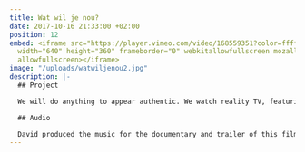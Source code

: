 ```yaml
---
title: Wat wil je nou?
date: 2017-10-16 21:33:00 +02:00
position: 12
embed: <iframe src="https://player.vimeo.com/video/168559351?color=ffffff&title=0&byline=0&portrait=0"
  width="640" height="360" frameborder="0" webkitallowfullscreen mozallowfullscreen
  allowfullscreen></iframe>
image: "/uploads/watwiljenou2.jpg"
description: |-
  ## Project

  We will do anything to appear authentic. We watch reality TV, featuring real people, and on Facebook we present ourselves as unique personalities because being authentic is what it is all about. We think we are completely free in doing so, but are we? Can we still call it authenticity if everybody is trying for the same thing? ‘Wat wil je nou?’ (‘What is it you want?’) uses film, interviews and essays to explore an obsession with one of the emptiest concepts of today: Authenticity. The film was nominated for best Groninger Film 2016 and the Noordelijke Filmfestival in Leeuwarden was one of the many events where it was presented. Watch the complete film on the <a href="http://www.watwiljenou.nl" target="_blank">website</a>.

  ## Audio

  David produced the music for the documentary and trailer of this film. For the composition of the unconventional soundtrack he used strict rules: He opted, for instance, for using one single musical theme throughout the film, based on the intro of Igor Stravinsky’s “Le Sacre Du Printemps”. He used a piano as a percussion instrument, as a way of creating a unique and bold sound.
---
```


